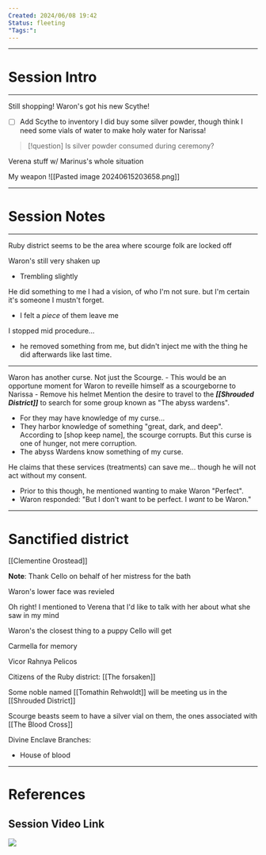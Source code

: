 ```yaml
---
Created: 2024/06/08 19:42
Status: fleeting
"Tags:":
---
```


---
# Session Intro
---
Still shopping!
Waron's got his new Scythe!
- [ ] Add Scythe to inventory
I did buy some silver powder, though think I need some vials of water to make holy water for Narissa!
> [!question] Is silver powder consumed during ceremony?

Verena stuff w/ Marinus's whole situation

My weapon ![[Pasted image 20240615203658.png]]

---
# Session Notes
---
Ruby district seems to be the area where scourge folk are locked off

Waron's still very shaken up
- Trembling slightly

He did something to me
I had a vision, of who I'm not sure. but I'm certain it's someone I mustn't forget.
- I felt a *piece* of them leave me

I stopped mid procedure...
- he removed something from me, but didn't inject me with the thing he did afterwards like last time.
---

Waron has another curse. Not just the Scourge.
	- This would be an opportune moment for Waron to reveille himself as a scourgeborne to Narissa
		- Remove his helmet
Mention the desire to travel to the ***[[Shrouded District]]*** to search for some group known as "The abyss wardens".
- For they may have knowledge of my curse...
- They harbor knowledge of something "great, dark, and deep".
According to [shop keep name], the scourge corrupts. But this curse is one of hunger, not mere corruption. 
- The abyss Wardens know something of my curse.

He claims that these services (treatments) can save me... though he will not act without my consent.
- Prior to this though, he mentioned wanting to make Waron "Perfect".
- Waron responded: "But I don't want to be perfect. I *want* to be Waron."
---
# Sanctified district
[[Clementine Orostead]]

**Note**: Thank Cello on behalf of her mistress for the bath

Waron's lower face was revieled

Oh right! I mentioned to Verena that I'd like to talk with her about what she saw in my mind

Waron's the closest thing to a puppy Cello will get

Carmella for memory

Vicor Rahnya Pelicos

Citizens of the Ruby district: [[The forsaken]]

Some noble named [[Tomathin Rehwoldt]] will be meeting us in the [[Shrouded District]]

Scourge beasts seem to have a silver vial on them, the ones associated with [[The Blood Cross]]

Divine Enclave Branches:
- House of blood
---
# References
## Session Video Link
![](https://youtu.be/ZxOyLyOFPQA)